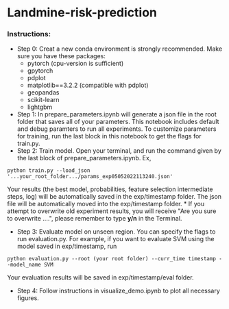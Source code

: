 # Landmine-risk-prediction

### Instructions:
* Step 0: Creat a new conda environment is strongly recommended. Make sure you have these packages:
    * pytorch (cpu-version is sufficient)
    * gpytorch
    * pdplot
    * matplotlib==3.2.2 (compatible with pdplot)
    * geopandas
    * scikit-learn
    * lightgbm
* Step 1: In prepare_parameters.ipynb will generate a json file in the root folder that saves all of your parameters. This notebook includes default and debug paramters to run all experiments. To customize parameters for training, run the last block in this notebook to get the flags for train.py. 
* Step 2: Train model. Open your terminal, and run the command given by the last block of prepare_parameters.ipynb. Ex, 
```
python train.py --load_json '...your_root_folder.../params_exp05052022113240.json'
```
Your results (the best model, probabilities, feature selection intermediate steps, log) will be automatically saved in the exp/timestamp folder. The json file will be automatically moved into the exp/timestamp folder.
    * If you attempt to overwrite old experiment results, you will receive "Are you sure to overwrite ....", please remember to type **y/n** in the Terminal.
* Step 3: Evaluate model on unseen region. You can specify the flags to run evaluation.py. For example, if you want to evaluate SVM using the model saved in exp/timestamp, run 
```
python evaluation.py --root (your root folder) --curr_time timestamp --model_name SVM
```
Your evaluation results will be saved in exp/timestamp/eval folder.
* Step 4: Follow instructions in visualize_demo.ipynb to plot all necessary figures. 
